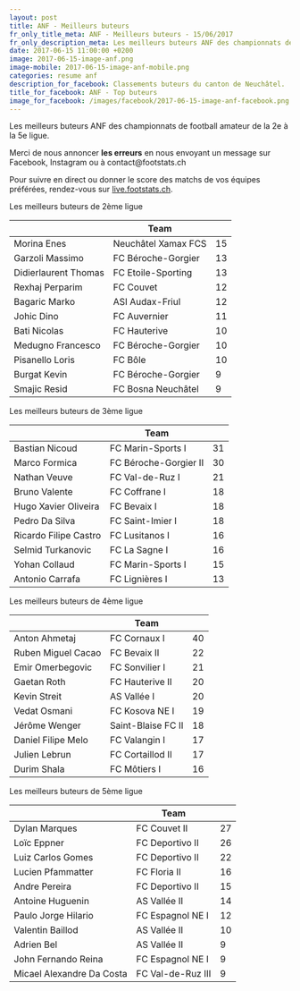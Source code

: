 ```yaml
---
layout: post
title: ANF - Meilleurs buteurs
fr_only_title_meta: ANF - Meilleurs buteurs - 15/06/2017
fr_only_description_meta: Les meilleurs buteurs ANF des championnats de football amateur de la 2e à la 5e ligue - 15/06/2017
date: 2017-06-15 11:00:00 +0200
image: 2017-06-15-image-anf.png
image-mobile: 2017-06-15-image-anf-mobile.png
categories: resume anf
description_for_facebook: Classements buteurs du canton de Neuchâtel.
title_for_facebook: ANF - Top buteurs
image_for_facebook: /images/facebook/2017-06-15-image-anf-facebook.png
---
```

<p>Les meilleurs buteurs ANF des championnats de football amateur de la 2e à la 5e ligue.</p>
<p>Merci de nous annoncer <b>les erreurs</b> en nous envoyant un message sur Facebook, Instagram ou à contact@footstats.ch</p>
<p>Pour suivre en direct ou donner le score des matchs de vos équipes préférées, rendez-vous sur <a href='http://live.footstats.ch'>live.footstats.ch</a>.</p>

<p>Les meilleurs buteurs de 2ème ligue</p><table class="table"><thead><tr><th><i class="fa fa-male"></i></th><th>Team</th><th><i class="fa fa-futbol-o"></i></th></tr></thead><tbody><tr><td>Morina Enes</td><td>Neuchâtel Xamax FCS</td><td>15</td></tr><tr><td>Garzoli Massimo</td><td>FC Béroche-Gorgier</td><td>13</td></tr><tr><td>Didierlaurent Thomas</td><td>FC Etoile-Sporting</td><td>13</td></tr><tr><td>Rexhaj Perparim</td><td>FC Couvet</td><td>12</td></tr><tr><td>Bagaric Marko</td><td>ASI Audax-Friul</td><td>12</td></tr><tr><td>Johic Dino</td><td>FC Auvernier</td><td>11</td></tr><tr><td>Bati Nicolas</td><td>FC Hauterive</td><td>10</td></tr><tr><td>Medugno Francesco</td><td>FC Béroche-Gorgier</td><td>10</td></tr><tr><td>Pisanello Loris</td><td>FC Bôle</td><td>10</td></tr><tr><td>Burgat Kevin</td><td>FC Béroche-Gorgier</td><td>9</td></tr><tr><td>Smajic Resid</td><td>FC Bosna Neuchâtel</td><td>9</td></tr></tbody></table><p>Les meilleurs buteurs de 3ème ligue</p><table class="table"><thead><tr><th><i class="fa fa-male"></i></th><th>Team</th><th><i class="fa fa-futbol-o"></i></th></tr></thead><tbody><tr><td>Bastian Nicoud</td><td>FC Marin-Sports I</td><td>31</td></tr><tr><td>Marco Formica</td><td>FC Béroche-Gorgier II</td><td>30</td></tr><tr><td>Nathan Veuve</td><td>FC Val-de-Ruz I</td><td>21</td></tr><tr><td>Bruno Valente</td><td>FC Coffrane I</td><td>18</td></tr><tr><td>Hugo Xavier Oliveira</td><td>FC Bevaix I</td><td>18</td></tr><tr><td>Pedro Da Silva</td><td>FC Saint-Imier I</td><td>18</td></tr><tr><td>Ricardo Filipe Castro</td><td>FC Lusitanos I</td><td>16</td></tr><tr><td>Selmid Turkanovic</td><td>FC La Sagne I</td><td>16</td></tr><tr><td>Yohan Collaud</td><td>FC Marin-Sports I</td><td>15</td></tr><tr><td>Antonio Carrafa</td><td>FC Lignières I</td><td>13</td></tr></tbody></table><p>Les meilleurs buteurs de 4ème ligue</p><table class="table"><thead><tr><th><i class="fa fa-male"></i></th><th>Team</th><th><i class="fa fa-futbol-o"></i></th></tr></thead><tbody><tr><td>Anton Ahmetaj</td><td>FC Cornaux I</td><td>40</td></tr><tr><td>Ruben Miguel Cacao</td><td>FC Bevaix II</td><td>22</td></tr><tr><td>Emir Omerbegovic</td><td>FC Sonvilier I</td><td>21</td></tr><tr><td>Gaetan Roth</td><td>FC Hauterive II</td><td>20</td></tr><tr><td>Kevin Streit</td><td>AS Vallée I</td><td>20</td></tr><tr><td>Vedat Osmani</td><td>FC Kosova NE I</td><td>19</td></tr><tr><td>Jérôme Wenger</td><td>Saint-Blaise FC II</td><td>18</td></tr><tr><td>Daniel Filipe Melo</td><td>FC Valangin I</td><td>17</td></tr><tr><td>Julien Lebrun</td><td>FC Cortaillod II</td><td>17</td></tr><tr><td>Durim Shala</td><td>FC Môtiers I</td><td>16</td></tr></tbody></table><p>Les meilleurs buteurs de 5ème ligue</p><table class="table"><thead><tr><th><i class="fa fa-male"></i></th><th>Team</th><th><i class="fa fa-futbol-o"></i></th></tr></thead><tbody><tr><td>Dylan Marques</td><td>FC Couvet II</td><td>27</td></tr><tr><td>Loïc Eppner</td><td>FC Deportivo II</td><td>26</td></tr><tr><td>Luiz Carlos Gomes</td><td>FC Deportivo II</td><td>22</td></tr><tr><td>Lucien Pfammatter</td><td>FC Floria II</td><td>16</td></tr><tr><td>Andre Pereira</td><td>FC Deportivo II</td><td>15</td></tr><tr><td>Antoine Huguenin</td><td>AS Vallée II</td><td>14</td></tr><tr><td>Paulo Jorge Hilario</td><td>FC Espagnol NE I</td><td>12</td></tr><tr><td>Valentin Baillod</td><td>AS Vallée II</td><td>10</td></tr><tr><td>Adrien Bel</td><td>AS Vallée II</td><td>9</td></tr><tr><td>John Fernando Reina</td><td>FC Espagnol NE I</td><td>9</td></tr><tr><td>Micael Alexandre Da Costa</td><td>FC Val-de-Ruz III</td><td>9</td></tr></tbody></table>